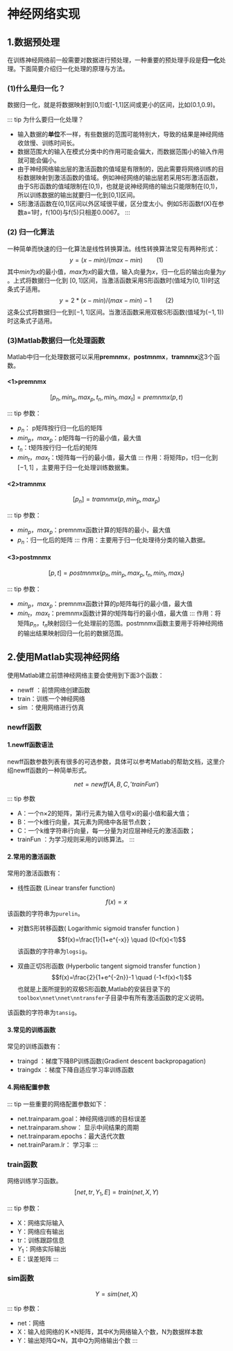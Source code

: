# 神经网络实现
## 1.数据预处理 
在训练神经网络前一般需要对数据进行预处理，一种重要的预处理手段是**归一化**处理。下面简要介绍归一化处理的原理与方法。
### (1)什么是归一化？ 
数据归一化，就是将数据映射到[0,1]或[-1,1]区间或更小的区间，比如(0.1,0.9)。
 
::: tip 为什么要归一化处理？
- 输入数据的**单位**不一样，有些数据的范围可能特别大，导致的结果是神经网络收敛慢、训练时间长。
- 数据范围大的输入在模式分类中的作用可能会偏大，而数据范围小的输入作用就可能会偏小。
- 由于神经网络输出层的激活函数的值域是有限制的，因此需要将网络训练的目标数据映射到激活函数的值域。例如神经网络的输出层若采用S形激活函数，由于S形函数的值域限制在(0,1)，也就是说神经网络的输出只能限制在(0,1)，所以训练数据的输出就要归一化到[0,1]区间。
- S形激活函数在(0,1)区间以外区域很平缓，区分度太小。例如S形函数f(X)在参数a=1时，f(100)与f(5)只相差0.0067。
:::
### (2) 归一化算法 
一种简单而快速的归一化算法是线性转换算法。线性转换算法常见有两种形式：
$$y=(x-min)/(max-min) \qquad (1)$$
其中$min$为$x$的最小值，$max$为$x$的最大值，输入向量为$x$，归一化后的输出向量为$y$ 。上式将数据归一化到 $[ 0 , 1 ]$区间，当激活函数采用S形函数时(值域为$(0,1)$)时这条式子适用。
$$y=2*(x-min)/(max-min)-1 \qquad (2)$$
这条公式将数据归一化到$[ -1 , 1 ]$区间。当激活函数采用双极S形函数(值域为$(-1,1)$)时这条式子适用。

### (3)Matlab数据归一化处理函数 
Matlab中归一化处理数据可以采用**premnmx**，**postmnmx**，**tramnmx**这3个函数。
#### <1>premnmx
$$[p_n,min_p,max_p,t_n,min_t,max_t] = premnmx(p,t)$$

::: tip 参数：
- $p_n$： p矩阵按行归一化后的矩阵
- $min_p$，$max_p$：p矩阵每一行的最小值，最大值
- $t_n$：t矩阵按行归一化后的矩阵
- $min_t$，$max_t$：t矩阵每一行的最小值，最大值
:::
作用：将矩阵p，t归一化到$[-1,1]$ ，主要用于归一化处理训练数据集。

#### <2>tramnmx
$$[p_n] = tramnmx(p,min_p,max_p)$$

::: tip 参数：
- $min_p$，$max_p$：premnmx函数计算的矩阵的最小，最大值
- $p_n$：归一化后的矩阵
:::
作用：主要用于归一化处理待分类的输入数据。

#### <3>postmnmx
$$[p,t] = postmnmx(p_n,min_p,max_p,t_n,min_t,max_t)$$

::: tip 参数：
- $min_p$，$max_p$：premnmx函数计算的p矩阵每行的最小值，最大值
- $min_t$，$max_t$：premnmx函数计算的t矩阵每行的最小值，最大值
:::
作用：将矩阵$p_n$，$t_n$映射回归一化处理前的范围。postmnmx函数主要用于将神经网络的输出结果映射回归一化前的数据范围。

## 2.使用Matlab实现神经网络 
使用Matlab建立前馈神经网络主要会使用到下面3个函数：
- newff ：前馈网络创建函数
- train：训练一个神经网络
- sim ：使用网络进行仿真

### newff函数
#### 1.newff函数语法
newff函数参数列表有很多的可选参数，具体可以参考Matlab的帮助文档，这里介绍newff函数的一种简单形式。

$$net=newff( A, B, {C} ,'trainFun')$$

::: tip 参数
- A：一个n×2的矩阵，第i行元素为输入信号xi的最小值和最大值；
- B：一个k维行向量，其元素为网络中各层节点数；
- C：一个k维字符串行向量，每一分量为对应层神经元的激活函数；
- trainFun ：为学习规则采用的训练算法。
:::

#### 2.常用的激活函数
常用的激活函数有：
- 线性函数 (Linear transfer function)

$$f(x) = x$$
该函数的字符串为`purelin`。
-  对数S形转移函数( Logarithmic sigmoid transfer function )
$$f(x)=\frac{1}{1+e^{-x}} \quad (0<f(x)<1)$$
该函数的字符串为`logsig`。

- 双曲正切S形函数 (Hyperbolic tangent sigmoid transfer function )
$$f(x)=\frac{2}{1+e^{-2n}}-1 \quad (-1<f(x)<1)$$
也就是上面所提到的双极S形函数,Matlab的安装目录下的`toolbox\nnet\nnet\nntransfer`子目录中有所有激活函数的定义说明。

该函数的字符串为`tansig`。

#### 3.常见的训练函数
常见的训练函数有：
- traingd ：梯度下降BP训练函数(Gradient descent backpropagation)
- traingdx ：梯度下降自适应学习率训练函数

#### 4.网络配置参数
::: tip 一些重要的网络配置参数如下：
- net.trainparam.goal：神经网络训练的目标误差
- net.trainparam.show： 显示中间结果的周期
- net.trainparam.epochs：最大迭代次数
- net.trainParam.lr： 学习率
:::

### train函数
网络训练学习函数。
$$[ net, tr, Y_1, E ]  = train( net, X, Y )$$

::: tip 参数：
- X：网络实际输入
- Y：网络应有输出
- tr：训练跟踪信息
- $Y_1$：网络实际输出
- E：误差矩阵
:::
### sim函数
$$Y=sim(net,X)$$

::: tip 参数：
- net：网络
- X：输入给网络的Ｋ×N矩阵，其中K为网络输入个数，N为数据样本数
- Y：输出矩阵Q×N，其中Q为网络输出个数
:::
